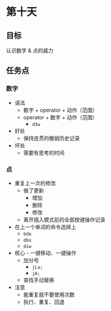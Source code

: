 # 第十天

## 目标

认识数字 & 点的威力

## 任务点

### 数字

- 语法
  - 数字 + operator + 动作（范围）
  - operator + 数字 + 动作（范围）
    - `d3w`
- 好处
  - 保持连贯的撤销历史记录
- 坏处
  - 需要有思考的时间

### 点

- 重复上一次的修改
  - 做了更新
    - 增加
    - 删除
    - 修改
  - 离开插入模式前的全部按键操作记录
- 在上一个单词的命令选择上
  - `bde`
  - `dbx`
  - `diw`
- 核心 - 一键移动、一键操作
  - 加分号
    - `jLa;`
    - `jA;`
  - 查找手动替换
- 注意
  - 能重复就不要使用次数
  - 执行、重复、回退
